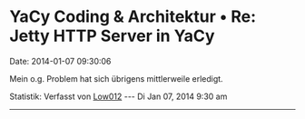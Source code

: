 YaCy Coding & Architektur • Re: Jetty HTTP Server in YaCy
=========================================================

Date: 2014-01-07 09:30:06

Mein o.g. Problem hat sich übrigens mittlerweile erledigt.

Statistik: Verfasst von
[Low012](http://forum.yacy-websuche.de/memberlist.php?mode=viewprofile&u=62)
--- Di Jan 07, 2014 9:30 am

------------------------------------------------------------------------
